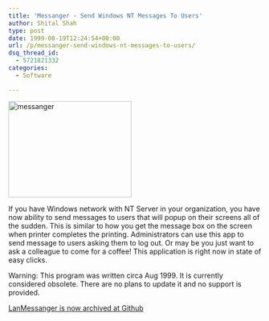 ```yaml
---
title: 'Messanger - Send Windows NT Messages To Users'
author: Shital Shah
type: post
date: 1999-08-19T12:24:54+00:00
url: /p/messanger-send-windows-nt-messages-to-users/
dsq_thread_id:
  - 5721821332
categories:
  - Software

---
```

[<img src="/images/posts/2004/12/messanger.jpg" alt="messanger" width="245" height="192" class="alignleft size-full wp-image-895" />][1]
  
If you have Windows network with NT Server in your organization, you have now ability to send messages to users that will popup on their screens all of the sudden. This is similar to how you get the message box on the screen when printer completes the printing. Administrators can use this app to send message to users asking them to log out. Or may be you just want to ask a colleague to come for a coffee! This application is right now in state of easy clicks. 

<p class="obsolete">
  Warning: This program was written circa Aug 1999. It is currently considered obsolete. There are no plans to update it and no support is provided.
</p>

[LanMessanger is now archived at Github][2]

<div class="github-widget" data-repo="sytelus/LanMessanger">
</div>

 [1]: /images/posts/2004/12/messanger.jpg
 [2]: https://github.com/sytelus/LanMessanger